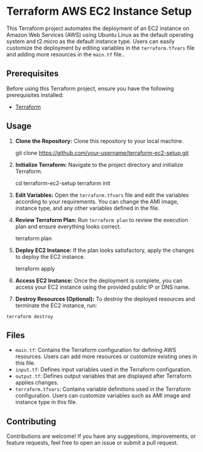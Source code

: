 
Terraform AWS EC2 Instance Setup
================================

This Terraform project automates the deployment of an EC2 instance on Amazon Web Services (AWS) using Ubuntu Linux as the default operating system and t2.micro as the default instance type. Users can easily customize the deployment by editing variables in the `terraform.tfvars` file and adding more resources in the `main.tf` file..

Prerequisites
-------------

Before using this Terraform project, ensure you have the following prerequisites installed:

*   [Terraform](https://www.terraform.io/downloads.html)

Usage
-----

1.  **Clone the Repository:** Clone this repository to your local machine.

    git clone https://github.com/your-username/terraform-ec2-setup.git

3.  **Initialize Terraform:** Navigate to the project directory and initialize Terraform.

    cd terraform-ec2-setup
    terraform init

5.  **Edit Variables:** Open the `terraform.tfvars` file and edit the variables according to your requirements. You can change the AMI image, instance type, and any other variables defined in the file.
6.  **Review Terraform Plan:** Run `terraform plan` to review the execution plan and ensure everything looks correct. 

    terraform plan

8.  **Deploy EC2 Instance:** If the plan looks satisfactory, apply the changes to deploy the EC2 instance.

    terraform apply

10.  **Access EC2 Instance:** Once the deployment is complete, you can access your EC2 instance using the provided public IP or DNS name.
11.  **Destroy Resources (Optional):** To destroy the deployed resources and terminate the EC2 instance, run:

    terraform destroy

Files
-----

*   `main.tf`: Contains the Terraform configuration for defining AWS resources. Users can add more resources or customize existing ones in this file.
*   `input.tf`: Defines input variables used in the Terraform configuration.
*   `output.tf`: Defines output variables that are displayed after Terraform applies changes.
*   `terraform.tfvars`: Contains variable definitions used in the Terraform configuration. Users can customize variables such as AMI image and instance type in this file.

Contributing
------------

Contributions are welcome! If you have any suggestions, improvements, or feature requests, feel free to open an issue or submit a pull request.
